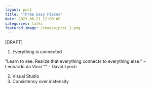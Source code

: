 ```yaml
---
layout: post
title: "Three Easy Pieces"
date: 2023-06-21 12:00:00
categories: talks
featured_image: /images/post_1.png
---
```


[DRAFT]

1. Everything is connected

“Learn to see. Realize that everything connects to everything else.” ~ Leonardo da Vinci
"" - David Lynch

2. Visual Studio
3. Consistency over instensity
